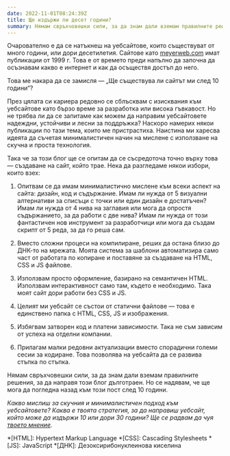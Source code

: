 ```yaml
---
date: 2022-11-01T08:24:39Z
title: Ще издържи ли десет години?
summary: Нямам свръхчовешки сили, за да знам дали вземам правилните решения, за да направя този блог дълготраен. Но се надявам, че ще мога да погледна назад към този пост след 10 години.
---
```


Очарователно е да се натъкнеш на уебсайтове, които съществуват от много години, или дори десетилетия. Сайтове като [meyerweb.com][1] имат публикации от 1999 г. Това е от времето преди напълно да започна да осъзнавам какво е интернет и как да осъществя достъп до него.

Това ме накара да се замисля — „Ще съществува ли сайтът ми след 10 години“?

През цялата си кариера редовно се сблъсквам с изисквания към уебсайтове като бързо време за разработка или висока гъвкавост. Но не трябва ли да се запитаме как можем да направим уебсайтовете надеждни, устойчиви и лесни за поддръжка? Наскоро намерих някои публикации по тази тема, които ме пристрастиха. Наистина ми харесва идеята да съчетая минималистичен начин на мислене с използване на скучна и проста технология.

Така че за този блог ще се опитам да се съсредоточа точно върху това — създаване на сайт, който трае. Нека да разгледаме някои избори, които взех:

1. Опитвам се да имам минималистично мислене към всеки аспект на сайта: дизайн, код и съдържание. Имам ли нужда от 5 визуални алтернативи за списъци с точки или един дизайн е достатъчен? Имам ли нужда от 4 нива на заглавия или мога да опростя съдържанието, за да работи с две нива? Имам ли нужда от този фантастичен нов инструмент за разработчици или мога да създам скрипт от 5 реда, за да го реша сам.

2. Вместо сложни процеси на компилиране, реших да остана близо до ДНК-то на мрежата. Моята система за шаблони автоматизира само част от работата по копиране и поставяне за създаване на HTML, CSS и JS файлове.

3. Използвам просто оформление, базирано на семантичен HTML. Използвам интерактивност само там, където е необходимо. Така моят сайт дори работи без CSS и JS.

4. Целият ми уебсайт се състои от статични файлове — това е единствено папка с HTML, CSS, JS и изображения.

5. Избягвам затворен код и платени зависимости. Така не съм зависим от успеха на отделни компании.

6. Прилагам малки редовни актуализации вместо спорадични големи сесии за кодиране. Това позволява на уебсайта да се развива стъпка по стъпка.

Нямам свръхчовешки сили, за да знам дали вземам правилните решения, за да направя този блог дълготраен. Но се надявам, че ще мога да погледна назад към този пост след 10 години.

*Какво мислиш за скучния и минималистичен подход към уебсайтовете? Каква е твоята стратегия, за да направиш уебсайт, който може да издържи 10 или дори 30 години? Ще се радвам да чуя [твоето мнение][2].*

[1]: https://meyerweb.com
[2]: /contact/

*[HTML]: Hypertext Markup Language
*[CSS]: Cascading Stylesheets
*[JS]: JavaScript
*[ДНК]: Дезоксирибонуклеинова киселина
